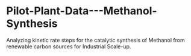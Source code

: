 # Pilot-Plant-Data---Methanol-Synthesis
Analyzing kinetic rate steps for the catalytic synthesis of Methanol from renewable carbon sources for Industrial Scale-up.
